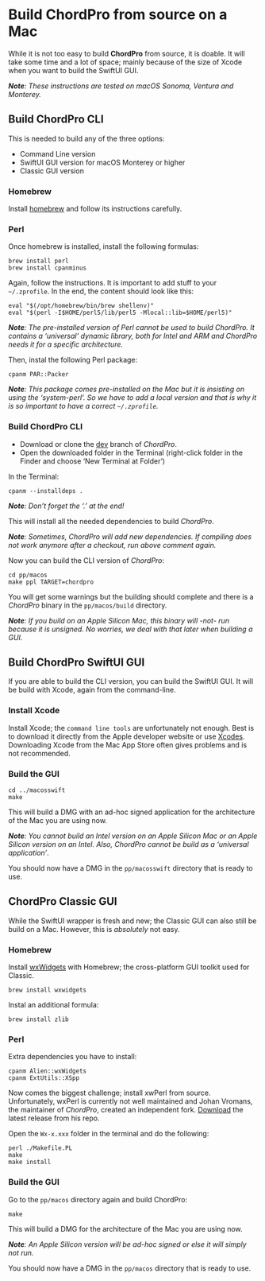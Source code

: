 # Build ChordPro from source on a Mac

While it is not too easy to build **ChordPro** from source, it is doable. It will take some time and a lot of space; mainly because of the size of Xcode when you want to build the SwiftUI GUI.

***Note**: These instructions are tested on macOS Sonoma, Ventura and Monterey.*

## Build ChordPro CLI

This is needed to build any of the three options:

- Command Line version
- SwiftUI GUI version for macOS Monterey or higher
- Classic GUI version

### Homebrew

Install [homebrew](https://brew.sh) and follow its instructions carefully.

### Perl

Once homebrew is installed, install the following formulas:

	brew install perl
	brew install cpanminus

Again, follow the instructions. It is important to add stuff to your `~/.zprofile`. In the end, the content should look like this:

	eval "$(/opt/homebrew/bin/brew shellenv)"
	eval "$(perl -I$HOME/perl5/lib/perl5 -Mlocal::lib=$HOME/perl5)"

***Note**: The pre-installed version of Perl cannot be used to build ChordPro. It contains a ‘universal’ dynamic library, both for Intel and ARM and ChordPro needs it for a specific architecture.*

Then, instal the following Perl package:

	cpanm PAR::Packer

***Note**: This package comes pre-installed on the Mac but it is insisting on using the ‘system-perl’. So we have to add a local version and that is why it is so important to have a correct `~/.zprofile`.*

### Build ChordPro CLI
	
- Download or clone the [dev](https://github.com/ChordPro/chordpro/tree/dev) branch of *ChordPro*.
- Open the downloaded folder in the Terminal (right-click folder in the Finder and choose ‘New Terminal at Folder’)

In the Terminal:

	cpanm --installdeps .

***Note**: Don’t forget the ‘.’ at the end!*

This will install all the needed dependencies to build *ChordPro*.

***Note**: Sometimes, ChordPro will add new dependencies. If compiling does not work anymore after a checkout, run above comment again.*

Now you can build the CLI version of *ChordPro*:

	cd pp/macos
	make ppl TARGET=chordpro
	
You will get some warnings but the building should complete and there is a *ChordPro* binary in the `pp/macos/build` directory.

***Note**: If you build on an Apple Silicon Mac, this binary will -not- run because it is unsigned. No worries, we deal with that later when building a GUI.*

## Build ChordPro SwiftUI GUI

If you are able to build the CLI version, you can build the SwiftUI GUI. It will be build with Xcode, again from the command-line.

### Install Xcode

Install Xcode; the `command line tools` are unfortunately not enough. Best is to download it directly from the Apple developer website or use [Xcodes](https://www.xcodes.app). Downloading Xcode from the Mac App Store often gives problems and is not recommended.

### Build the GUI

	cd ../macosswift
	make
	
This will build a DMG with an ad-hoc signed application for the architecture of the Mac you are using now.

***Note**: You cannot build an Intel version on an Apple Silicon Mac or an Apple Silicon version on an Intel. Also, ChordPro cannot be build as a ‘universal application’*.

You should now have a DMG in the `pp/macosswift` directory that is ready to use.

## ChordPro Classic GUI

While the SwiftUI wrapper is fresh and new; the Classic GUI can also still be build on a Mac. However, this is *absolutely* not easy.

### Homebrew

Install [wxWidgets](https://www.wxwidgets.org) with Homebrew; the cross-platform GUI toolkit used for Classic.

	brew install wxwidgets

Instal an additional formula:

	brew install zlib
	
### Perl

Extra dependencies you have to install:

	cpanm Alien::wxWidgets
	cpanm ExtUtils::XSpp

Now comes the biggest challenge; install xwPerl from source. Unfortunately, wxPerl is currently not well maintained and Johan Vromans, the maintainer of *ChordPro*, created an independent fork. [Download](https://github.com/sciurius/wxPerl) the latest release from his repo.

Open the `Wx-x.xxx` folder in the terminal and do the following:

	perl ./Makefile.PL
	make
	make install
	
### Build the GUI
	
Go to the `pp/macos` directory again and build ChordPro:

	make
	
This will build a DMG for the architecture of the Mac you are using now.

***Note**: An Apple Silicon version will be ad-hoc signed or else it will simply not run.*

You should now have a DMG in the `pp/macos` directory that is ready to use.


